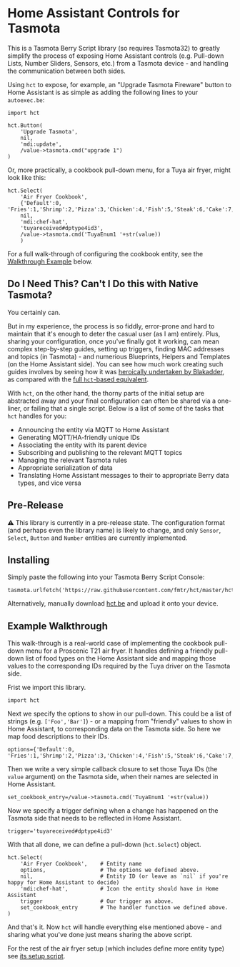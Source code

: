 # Home Assistant Controls for Tasmota

This is a Tasmota Berry Script library (so requires Tasmota32) to greatly simplify the process of exposing Home
Assistant controls (e.g. Pull-down Lists, Number Sliders, Sensors, etc.) from a Tasmota device - and handling the
communication between both sides.

Using `hct` to expose, for example, an "Upgrade Tasmota Fireware" button to Home Assistant is as simple as adding the
following lines to
your `autoexec.be`:

```be
import hct

hct.Button(        
    'Upgrade Tasmota',
    nil,
    'mdi:update',
    /value->tasmota.cmd("upgrade 1")
)
```

Or, more practically, a cookbook pull-down menu, for a Tuya air fryer, might look like this:

```be
hct.Select(   
    'Air Fryer Cookbook',
    {'Default':0, 'Fries':1,'Shrimp':2,'Pizza':3,'Chicken':4,'Fish':5,'Steak':6,'Cake':7,'Bacon':8,'Preheat':9,'Custom':10},
    nil,
    'mdi:chef-hat',
    'tuyareceived#dptype4id3',
    /value->tasmota.cmd('TuyaEnum1 '+str(value))
    )  
```

For a full walk-through of configuring the cookbook entity, see the [Walkthrough Example](#example-walkthrough) below.

## Do I Need This? Can't I Do this with Native Tasmota?

You certainly can.

But in my experience, the process is so fiddly, error-prone and hard to maintain that it's enough to
deter the casual user (as I am) entirely. Plus, sharing your configuration, once you've finally got it working, can mean
complex step-by-step guides, setting up triggers, finding MAC addresses and topics (in Tasmota) - and numerious
Blueprints, Helpers and Templates (on the Home Assistant side). You can see how much work creating such guides involves
by seeing how it was [heroically undertaken by Blakadder](https://blakadder.com/proscenic-in-home-assistant/), as
compared with the [full `hct`-based equivalent](/examples/proscenic_t21.be).

With `hct`, on the other hand, the thorny parts of the initial setup are abstracted away and your final configuration
can often be shared via a one-liner, or failing that a single script. Below is a list of some of the tasks that `hct`
handles for you:

* Announcing the entity via MQTT to Home Assistant
* Generating MQTT/HA-friendly unique IDs
* Associating the entity with its parent device
* Subscribing and publishing to the relevant MQTT topics
* Managing the relevant Tasmota rules
* Appropriate serialization of data
* Translating Home Assistant messages to their to appropriate Berry data types, and vice versa


## Pre-Release

:warning: This library is currently in a pre-release state. The configuration format (and perhaps even the library name)
is likely to change, and only `Sensor`, `Select`, `Button` and `Number` entities are currently implemented.

## Installing

Simply paste the following into your Tasmota Berry Script Console:
```be
tasmota.urlfetch('https://raw.githubusercontent.com/fmtr/hct/master/hct.be','/hct.be')
```

Alternatively, manually download [hct.be](https://raw.githubusercontent.com/fmtr/hct/master/hct.be) and upload it onto
your device.

## Example Walkthrough

This walk-through is a real-world case of implementing the cookbook pull-down menu for a Proscenic T21 air fryer. It
handles defining a friendly pull-down list of food types on the Home Assistant side and mapping those values to the
corresponding IDs required by the Tuya driver on the Tasmota side.

Frist we import this library.

```be
import hct
```

Next we specify the options to show in our pull-down. This could be a list of strings (e.g. `['Foo','Bar']`) - or a mapping from "friendly" values to show in Home Assistant, to corresponding data on the Tasmota side. So here we map food descriptions to their IDs.

```be
options={'Default':0, 'Fries':1,'Shrimp':2,'Pizza':3,'Chicken':4,'Fish':5,'Steak':6,'Cake':7,'Bacon':8,'Preheat':9,'Custom':10}
```

Then we write a very simple callback closure to set those Tuya IDs (the `value` argument) on the Tasmota side, when
their names are selected in Home Assistant.

```be   
set_cookbook_entry=/value->tasmota.cmd('TuyaEnum1 '+str(value))
```

Now we specify a trigger defining when a change has happened on the Tasmota side that needs to be reflected in Home Assistant.

```be
trigger='tuyareceived#dptype4id3'
```

With that all done, we can define a pull-down (`hct.Select`) object.

```be
hct.Select(   
    'Air Fryer Cookbook',    # Entity name   
    options,                 # The options we defined above.
    nil,                     # Entity ID (or leave as `nil` if you're happy for Home Assistant to decide)
    'mdi:chef-hat',          # Icon the entity should have in Home Assistant    
    trigger                  # Our trigger as above.  
    set_cookbook_entry       # The handler function we defined above.
)
```

And that's it. Now `hct` will handle everything else mentioned above - and sharing what you've done just means sharing
the above script.

For the rest of the air fryer setup (which includes define more entity type)
see [its setup script](examples/proscenic_t21.be).